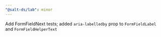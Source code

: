 ```yaml
---
"@salt-ds/lab": minor
---
```


Add FormFieldNext tests; added `aria-labelledby` prop to `FormFieldLabel` and `FormFieldHelperText`
